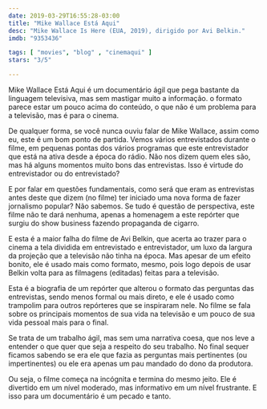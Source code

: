 ```yaml
---
date: 2019-03-29T16:55:28-03:00
title: "Mike Wallace Está Aqui"
desc: "Mike Wallace Is Here (EUA, 2019), dirigido por Avi Belkin."
imdb: "9353436"

tags: [ "movies", "blog" , "cinemaqui" ]
stars: "3/5"

---
```

Mike Wallace Está Aqui é um documentário ágil que pega bastante da linguagem televisiva, mas sem mastigar muito a informação. o formato parece estar um pouco acima do conteúdo, o que não é um problema para a televisão, mas é para o cinema.

De qualquer forma, se você nunca ouviu falar de Mike Wallace, assim como eu, este é um bom ponto de partida. Vemos vários entrevistados durante o filme, em pequenas pontas dos vários programas que este entrevistador que está na ativa desde a época do rádio. Não nos dizem quem eles são, mas há alguns momentos muito bons das entrevistas. Isso é virtude do entrevistador ou do entrevistado?

E por falar em questões fundamentais, como será que eram as entrevistas antes deste que dizem (no filme) ter iniciado uma nova forma de fazer jornalismo popular? Não sabemos. Se tudo é questão de perspectiva, este filme não te dará nenhuma, apenas a homenagem a este repórter que surgiu do show business fazendo propaganda de cigarro.

E esta é a maior falha do filme de Avi Belkin, que acerta ao trazer para o cinema a tela dividida em entrevistado e entrevistador, um luxo da largura da projeção que a televisão não tinha na época. Mas apesar de um efeito bonito, ele é usado mais como formato, mesmo, pois logo depois de usar Belkin volta para as filmagens (editadas) feitas para a televisão.

Esta é a biografia de um repórter que alterou o formato das perguntas das entrevistas, sendo menos formal ou mais direto, e ele é usado como trampolim para outros repórteres que se inspiraram nele. No filme se fala sobre os principais momentos de sua vida na televisão e um pouco de sua vida pessoal mais para o final.

Se trata de um trabalho ágil, mas sem uma narrativa coesa, que nos leve a entender o que quer que seja a respeito do seu trabalho. No final sequer ficamos sabendo se era ele que fazia as perguntas mais pertinentes (ou impertinentes) ou ele era apenas um pau mandado do dono da produtora.

Ou seja, o filme começa na incógnita e termina do mesmo jeito. Ele é divertido em um nível moderado, mas informativo em um nível frustrante. E isso para um documentário é um pecado e tanto.
